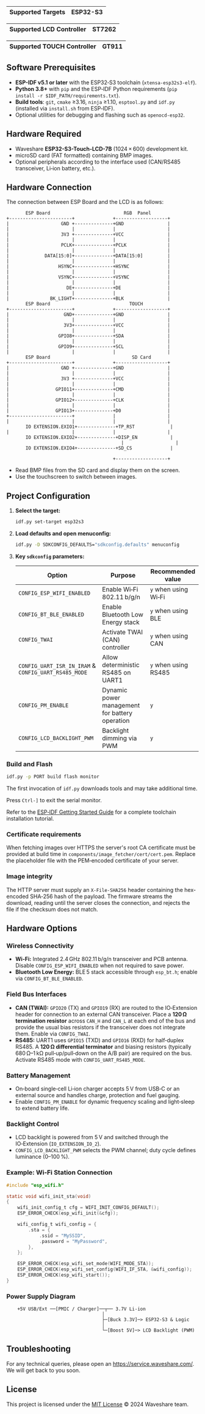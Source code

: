 | Supported Targets | ESP32-S3 |
| ----------------- | -------- |

| Supported LCD Controller    | ST7262 |
| ----------------------------| -------|

| Supported TOUCH Controller    | GT911 |
| ----------------------------| -------|

## Software Prerequisites

* **ESP-IDF v5.1 or later** with the ESP32‑S3 toolchain (`xtensa-esp32s3-elf`).
* **Python 3.8+** with `pip` and the ESP‑IDF Python requirements (`pip install -r $IDF_PATH/requirements.txt`).
* **Build tools**: `git`, `cmake` ≥3.16, `ninja` ≥1.10, `esptool.py` and `idf.py` (installed via `install.sh` from ESP‑IDF).
* Optional utilities for debugging and flashing such as `openocd-esp32`.

## Hardware Required

* Waveshare **ESP32-S3-Touch-LCD-7B** (1024 × 600) development kit.
* microSD card (FAT formatted) containing BMP images.
* Optional peripherals according to the interface used (CAN/RS485 transceiver, Li‑ion battery, etc.).

## Hardware Connection

The connection between ESP Board and the LCD is as follows:

```
       ESP Board                           RGB  Panel
+-----------------------+              +-------------------+
|                   GND +--------------+GND                |
|                       |              |                   |
|                   3V3 +--------------+VCC                |
|                       |              |                   |
|                   PCLK+--------------+PCLK               |
|                       |              |                   |
|             DATA[15:0]+--------------+DATA[15:0]         |
|                       |              |                   |
|                  HSYNC+--------------+HSYNC              |
|                       |              |                   |
|                  VSYNC+--------------+VSYNC              |
|                       |              |                   |
|                     DE+--------------+DE                 |
|                       |              |                   |
|               BK_LIGHT+--------------+BLK                |
       ESP Board                             TOUCH  
+-----------------------+              +-------------------+
|                    GND+--------------+GND                |
|                       |              |                   |
|                    3V3+--------------+VCC                |
|                       |              |                   |
|                  GPIO8+--------------+SDA                |
|                       |              |                   |
|                  GPIO9+--------------+SCL                |
|                       |              |                   |
       ESP Board                              SD Card
+-----------------------+              +-------------------+
|                   GND +--------------+GND                |
|                       |              |                   |
|                   3V3 +--------------+VCC                |
|                       |              |                   |
|                 GPIO11+--------------+CMD                |
|                       |              |                   |
|                 GPIO12+--------------+CLK                |
|                       |              |                   |
|                 GPIO13+--------------+D0                 |
+-----------------------+              |                   |
|                       |              |                   |
       IO EXTENSION.EXIO1+--------------+TP_RST             |
|                       |              |                   |
       IO EXTENSION.EXIO2+--------------+DISP_EN            |
                                          |                   |
       IO EXTENSION.EXIO4+--------------+SD_CS              |
            
                                       +-------------------+
```

* Read BMP files from the SD card and display them on the screen.
* Use the touchscreen to switch between images.

## Project Configuration

1. **Select the target:**
   ```bash
   idf.py set-target esp32s3
   ```
2. **Load defaults and open menuconfig:**
   ```bash
   idf.py -D SDKCONFIG_DEFAULTS="sdkconfig.defaults" menuconfig
   ```
3. **Key `sdkconfig` parameters:**

   | Option | Purpose | Recommended value |
   | ------ | ------- | ---------------- |
   | `CONFIG_ESP_WIFI_ENABLED` | Enable Wi‑Fi 802.11 b/g/n | `y` when using Wi‑Fi |
   | `CONFIG_BT_BLE_ENABLED` | Enable Bluetooth Low Energy stack | `y` when using BLE |
   | `CONFIG_TWAI` | Activate TWAI (CAN) controller | `y` when using CAN |
   | `CONFIG_UART_ISR_IN_IRAM` & `CONFIG_UART_RS485_MODE` | Allow deterministic RS485 on UART1 | `y` when using RS485 |
   | `CONFIG_PM_ENABLE` | Dynamic power management for battery operation | `y` |
   | `CONFIG_LCD_BACKLIGHT_PWM` | Backlight dimming via PWM | `y` |

### Build and Flash

```bash
idf.py -p PORT build flash monitor
```

The first invocation of `idf.py` downloads tools and may take additional time.

Press `Ctrl-]` to exit the serial monitor.

Refer to the [ESP‑IDF Getting Started Guide](https://docs.espressif.com/projects/esp-idf/en/latest/get-started/index.html) for a complete toolchain installation tutorial.

### Certificate requirements

When fetching images over HTTPS the server's root CA certificate must be provided at build time in `components/image_fetcher/cert/cert.pem`. Replace the placeholder file with the PEM‑encoded certificate of your server.

### Image integrity

The HTTP server must supply an `X-File-SHA256` header containing the hex-encoded SHA‑256 hash of the payload. The firmware streams the download, reading until the server closes the connection, and rejects the file if the checksum does not match.

## Hardware Options

### Wireless Connectivity
* **Wi‑Fi:** Integrated 2.4 GHz 802.11 b/g/n transceiver and PCB antenna. Disable `CONFIG_ESP_WIFI_ENABLED` when not required to save power.
* **Bluetooth Low Energy:** BLE 5 stack accessible through `esp_bt.h`; enable via `CONFIG_BT_BLE_ENABLED`.

### Field Bus Interfaces
* **CAN (TWAI):** `GPIO20` (TX) and `GPIO19` (RX) are routed to the IO‑Extension header for connection to an external CAN transceiver. Place a **120 Ω termination resistor** across `CAN_H` and `CAN_L` at each end of the bus and provide the usual bias resistors if the transceiver does not integrate them. Enable via `CONFIG_TWAI`.
* **RS485:** UART1 uses `GPIO15` (TXD) and `GPIO16` (RXD) for half‑duplex RS485. A **120 Ω differential terminator** and biasing resistors (typically 680 Ω–1 kΩ pull‑up/pull‑down on the A/B pair) are required on the bus. Activate RS485 mode with `CONFIG_UART_RS485_MODE`.

### Battery Management
* On‑board single‑cell Li‑ion charger accepts 5 V from USB‑C or an external source and handles charge, protection and fuel gauging.
* Enable `CONFIG_PM_ENABLE` for dynamic frequency scaling and light‑sleep to extend battery life.

### Backlight Control
* LCD backlight is powered from 5 V and switched through the IO‑Extension (`IO_EXTENSION_IO_2`).
* `CONFIG_LCD_BACKLIGHT_PWM` selects the PWM channel; duty cycle defines luminance (0–100 %).

### Example: Wi‑Fi Station Connection

```c
#include "esp_wifi.h"

static void wifi_init_sta(void)
{
    wifi_init_config_t cfg = WIFI_INIT_CONFIG_DEFAULT();
    ESP_ERROR_CHECK(esp_wifi_init(&cfg));

    wifi_config_t wifi_config = {
        .sta = {
            .ssid = "MySSID",
            .password = "MyPassword",
        },
    };

    ESP_ERROR_CHECK(esp_wifi_set_mode(WIFI_MODE_STA));
    ESP_ERROR_CHECK(esp_wifi_set_config(WIFI_IF_STA, &wifi_config));
    ESP_ERROR_CHECK(esp_wifi_start());
}
```

### Power Supply Diagram

```
    +5V USB/Ext ──[PMIC / Charger]──┬── 3.7V Li‑ion
                                   │
                                   ├─[Buck 3.3V]─> ESP32‑S3 & Logic
                                   │
                                   └─[Boost 5V]─> LCD Backlight (PWM)
```

## Troubleshooting

For any technical queries, please open an https://service.waveshare.com/. We will get back to you soon.

## License

This project is licensed under the [MIT License](LICENSE) © 2024 Waveshare team.
